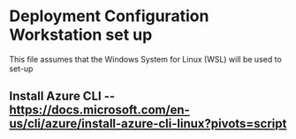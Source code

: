 # Deployment Configuration Workstation set up

This file assumes that the Windows System for Linux (WSL) will be used to set-up 

## Install Azure CLI -- https://docs.microsoft.com/en-us/cli/azure/install-azure-cli-linux?pivots=script

